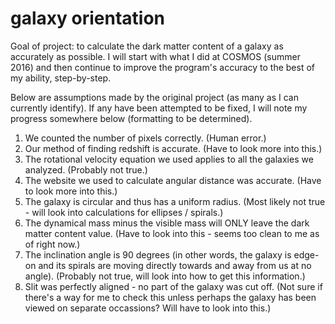 # galaxy orientation
Goal of project: to calculate the dark matter content of a galaxy as accurately as possible. I will start with what I did at COSMOS (summer 2016) and then continue to improve the program's accuracy to the best of my ability, step-by-step.

Below are assumptions made by the original project (as many as I can currently identify). If any have been attempted to be fixed, I will note my progress somewhere below (formatting to be determined). 
1. We counted the number of pixels correctly. (Human error.)
2. Our method of finding redshift is accurate. (Have to look more into this.)
3. The rotational velocity equation we used applies to all the galaxies we analyzed. (Probably not true.)
4. The website we used to calculate angular distance was accurate. (Have to look more into this.)
5. The galaxy is circular and thus has a uniform radius. (Most likely not true - will look into calculations for ellipses / spirals.)
6. The dynamical mass minus the visible mass will ONLY leave the dark matter content value. (Have to look into this - seems too clean to me as of right now.)
6. The inclination angle is 90 degrees (in other words, the galaxy is edge-on and its spirals are moving directly towards and away from us at no angle). (Probably not true, will look into how to get this information.)
7. Slit was perfectly aligned - no part of the galaxy was cut off. (Not sure if there's a way for me to check this unless perhaps the galaxy has been viewed on separate occassions? Will have to look into this.)

